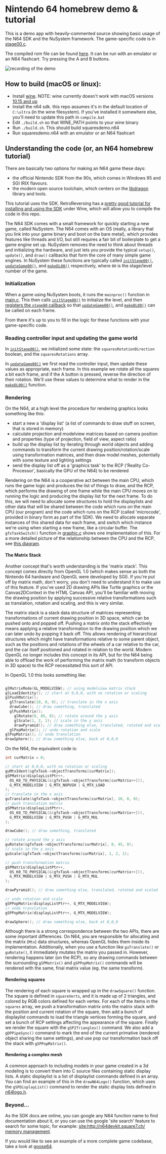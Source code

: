 # Nintendo 64 homebrew demo & tutorial

This is a demo app with heavily-commented source showing basic usage of the N64 SDK and the NuSystem framework. The game-specific code is in [stage00.c](https://github.com/jsdf/n64-sdk-demo/blob/master/stage00.c).

The compiled rom file can be found [here](https://github.com/jsdf/n64-sdk-demo/raw/master/squaresdemo.n64.zip). It can be run with an emulator or an N64 flashcart. Try pressing the A and B buttons.

![recording of the demo](https://media.giphy.com/media/hTmlPHZq8LSDnyGRH7/giphy.gif)

## How to build (macOS or linux):

- Install [wine](https://www.winehq.org/). NOTE: wine currently doesn't work with macOS versions [10.15 and up](https://wiki.winehq.org/MacOS)
- Install the n64 sdk. this repo assumes it's in the default location of `C:\ultra` (in the wine filesystem). If you've installed it somewhere else, you'll need to update this path in `compile.bat`
- Edit `./build.sh` so that WINE_PATH points to your wine binary
- Run `./build.sh`. This should build squaresdemo.n64
- Run squaresdemo.n64 with an emulator or an N64 flashcart

## Understanding the code (or, an N64 homebrew tutorial)

There are basically two options for making an N64 game these days:
- the official Nintendo SDK from the 90s, which comes in Windows 95 and SGI IRIX flavours.
- the modern open source toolchain, which centers on the [libdragon](https://github.com/DragonMinded/libdragon) library and tools.

This tutorial uses the SDK. RetroReversing has a [pretty good tutorial for installing and using the SDK](https://www.retroreversing.com/n64-sdk-setup) under Wine, which will allow you to compile the code in this repo.

The N64 SDK comes with a small framework for quickly starting a new game, called NuSystem. The N64 comes with an OS (really, a library that you link into your game binary and boot on the bare metal), which provides features like threads and I/O, but still requires a fair bit of boilerplate to get a game engine set up. NuSystem removes the need to think about threads and initializing the hardware, and just lets you provide the typical `setup()`, `update()`, and `draw()` callbacks that form the core of many simple game engines. In NuSystem these functions are typically called [`initStage00()`](https://github.com/jsdf/n64-sdk-demo/blob/master/stage00.c#L41), [`updateGame00()`](https://github.com/jsdf/n64-sdk-demo/blob/master/stage00.c#L60), and [`makeDL00()`](https://github.com/jsdf/n64-sdk-demo/blob/master/stage00.c#L91) respectively, where `00` is the stage/level number of the game.

### Initialization
When a game using NuSystem boots, it runs the `mainproc()` function in [main.c](https://github.com/jsdf/n64-sdk-demo/blob/master/main.c#L8). This then calls [`initStage00()`](https://github.com/jsdf/n64-sdk-demo/blob/master/stage00.c#L41) to initialize the level, and then [registers the `stage00` callback](https://github.com/jsdf/n64-sdk-demo/blob/master/main.c#L20) so that [`updateGame00()`](https://github.com/jsdf/n64-sdk-demo/blob/master/stage00.c#L60), and [`makeDL00()`](https://github.com/jsdf/n64-sdk-demo/blob/master/stage00.c#L91) can be called on each frame.

From there it's up to you to fill in the logic for these functions with your game-specific code.

### Reading controller input and updating the game world

In [`initStage00()`](https://github.com/jsdf/n64-sdk-demo/blob/master/stage00.c#L41), we initialized some state: the `squaresRotationDirection` boolean, and the `squaresRotations` array.

In [`updateGame00()`](https://github.com/jsdf/n64-sdk-demo/blob/master/stage00.c#L60) we first read the controller input, then update these values as appropriate, each frame. In this example we rotate all the squares a bit each frame, and if the A button is pressed, reverse the direction of their rotation. We'll use these values to determine what to render in the [`makeDL00()`](https://github.com/jsdf/n64-sdk-demo/blob/master/stage00.c#L91) function.

### Rendering

On the N64, at a high level the procedure for rendering graphics looks something like this:

- start a new a 'display list' (a list of commands to draw stuff on screen, that is stored in memory)
- calculate projection and modelview matrices based on camera position and properties (type of projection, field of view, aspect ratio)
- build up the display list by iterating through world objects and adding commands to transform the current drawing position/rotation/scale using transformation matrices, and then draw model meshes, potentially with some texture and lighting settings
- send the display list off as a 'graphics task' to the RCP ('Reality Co-Processor', basically the GPU of the N64) to be rendered

Rendering on the N64 is a cooperative act between the main CPU, which runs the game logic and produces the list of things to draw, and the RCP, which performs the drawing of one frame while the main CPU moves on to running the logic and producing the display list for the next frame. To do this, we will need to allocate some structures to hold the displaylists and other data that will be shared between the code which runs on the main CPU (our program) and the code which runs on the RCP (called 'microcode', provided in binary form as part of the SDK). We need to allocate separate instances of this shared data for each frame, and switch which instance we're using when starting a new frame, like a circular buffer. The `gfxTaskSwitch()` function in [graphic.c](https://github.com/jsdf/n64-sdk-demo/blob/master/graphic.c#L14-L22) shows one implementation of this. For a more detailed picture of the relationship between the CPU and the RCP, see [this diagram](https://github.com/jsdf/n64-sdk-demo/raw/master/n64%20cpu%20rcp.png).

#### The Matrix Stack

Another concept that's worth understanding is the 'matrix stack'. This concept comes directly from OpenGL 1.0 (which makes sense as both the Nintendo 64 hardware and OpenGL were developed by SGI). If you're put off by matrix math, don't worry, you don't need to understand it to make use of this feature. If you've used 2D drawing APIs like Turtle graphics or the Canvas2DContext in the HTML Canvas API, you'll be familiar with moving the drawing position by applying successive relative transformations such as translation, rotation and scaling, and this is very similar.

The matrix stack is a stack data structure of matrices representing transformations of current drawing position in 3D space, which can be pushed onto and popped off. Pushing a matrix onto the stack effectively means applying a relative transformation to the drawing position which we can later undo by popping it back off. This allows rendering of hierarchical structures which might have transformations relative to some parent object, such as the positions and rotations of the wheels of a car relative to the car, and the car itself positioned and rotated in relation to the world. Modern OpenGL no longer includes this concept in its API, but for the N64 being able to offload the work of performing the matrix math (to transform objects in 3D space) to the RCP necessitated this sort of API.

In OpenGL 1.0 this looks something like:

```c

glMatrixMode(GL_MODELVIEW); // using modelview matrix stack
glLoadIdentity(); // start at 0,0,0, with no rotation or scaling
glPushMatrix();
  glTranslate(10, 0, 0); // translate in the x axis
  drawCube(); // draw something, translated
  glPushMatrix();
    glRotate(0, 45, 0); // rotate around the y axis
    glScale(1, 2, 1); // scale in the y axis
    drawPyramid(); // draw something else, translated, rotated and scaled
  glPopMatrix(); // undo rotation and scale
glPopMatrix(); // undo translation
drawSphere(); // draw something else, back at 0,0,0
```

On the N64, the equivalent code is:

```c
int curMatrix = 0;

// start at 0,0,0, with no rotation or scaling
guMtxIdent(&gfxTask->objectTransforms[curMatrix]);
gSPMatrix(displayListPtr++,
  OS_K0_TO_PHYSICAL(&(gfxTask->objectTransforms[curMatrix++])),
  G_MTX_MODELVIEW | G_MTX_NOPUSH | G_MTX_LOAD
);
// translate in the x axis
guTranslate(&gfxTask->objectTransforms[curMatrix], 10, 0, 0); 
// push translation matrix
gSPMatrix(displayListPtr++,
  OS_K0_TO_PHYSICAL(&(gfxTask->objectTransforms[curMatrix++])),
  G_MTX_MODELVIEW | G_MTX_PUSH | G_MTX_MUL
);

drawCube(); // draw something, translated

// rotate around the y axis
guRotate(&gfxTask->objectTransforms[curMatrix], 0, 45, 0); 
// scale in the y axis
guScale(&gfxTask->objectTransforms[curMatrix], 1, 2, 1); 

// push transformation matrix
gSPMatrix(displayListPtr++,
  OS_K0_TO_PHYSICAL(&(gfxTask->objectTransforms[curMatrix++])),
  G_MTX_MODELVIEW | G_MTX_PUSH | G_MTX_MUL
);

drawPyramid(); // draw something else, translated, rotated and scaled

// undo rotation and scale
gSPPopMatrix(displayListPtr++, G_MTX_MODELVIEW);
// undo translation
gSPPopMatrix(displayListPtr++, G_MTX_MODELVIEW);

drawSphere(); // draw something else, back at 0,0,0
```

Although there is a strong correspondence between the two APIs, there are some important differences. On N64, you are responsible for allocating and the matrix (`Mtx`) data structures, whereas OpenGL hides them inside its implementation. Additionally, when you use a function like `guTranslate()` or  `guRotate()`, it immediately mutates the matrix you passed in. However, rendering happens later (on the RCP), so any drawing commands between the surrounding `gSPMatrix()` and `gSPPopMatrix()` commands will be rendered with the same, final matrix value (eg. the same transform).


#### Rendering squares

The rendering of each square is wrapped up in the `drawSquare()` function. The square is defined in `squareVerts`, and it is made up of 2 triangles, and colored by RGB colors defined for each vertex.
For each of the items in the `squares` array, we push a transformation matrix onto the matrix stack with the position and current rotation of the square, then add a bunch of displaylist commands to load the triangle vertices forming the square, and set a bunch of RCP settings affecting the appearance of the square.  Finally we render the square with the `gSP2Triangles()` command. We also add a `gDPPipeSync()` command to mark the end of the current primative (rendered object sharing the same settings), and use pop our transformation back off the stack with `gSPPopMatrix()`.

#### Rendering a complex mesh

A common approach to including models in your game created in a 3d modeling is to convert them into C source files containing static display lists. A static displaylist is a list of displaylist commands defined in an array. You can find an example of this in the `drawN64Logo()` function, which uses the `gSPDisplayList()` command to render the static display lists defined in [n64logo.h](https://github.com/jsdf/n64-sdk-demo/blob/master/n64logo.h#L1).

### Beyond...

As the SDK docs are online, you can google any N64 function name to find documentation about it, or you can use the google 'site search' feature to search for some topic, for example: [site:http://n64devkit.square7.ch/ memory management](https://www.google.com/search?q=site%3Ahttp%3A%2F%2Fn64devkit.square7.ch%2F+memory+management).

If you would like to see an example of a more complete game codebase, take a look at [goose64](https://github.com/jsdf/goose64).


